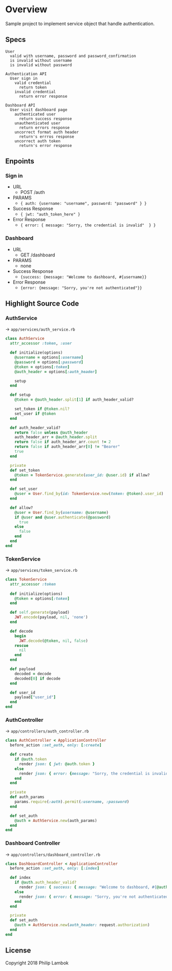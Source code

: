# Overview 
Sample project to implement service object that handle authentication. 

## Specs 
```
User
  valid with username, password and password_confirmation
  is invalid without username
  is invalid without password

Authentication API
  User sign in
    valid credential
      return token
    invalid credential
      return error response

Dashboard API
  User visit dashboard page
    authenticated user
      return success response
    unauthenticated user
      return errors response
    uncorrect format auth header
      return's errros response
    uncorrect auth token
      return's error response
```

## Enpoints 
### Sign in
- URL
  - POST /auth
- PARAMS
  - `{ auth: {username: "username", password: "password" } }`
- Success Response 
  - `{ jwt: "auth_token_here" }`
- Error Response 
  - `{ error: { message: "Sorry, the credential is invalid"  } }`

### Dashboard 
- URL
  - GET /dashboard
- PARAMS
  - none
- Success Response 
  - `{success: {message: "Welcome to dashboard, #{username}}`
- Error Response 
  - `{error: {message: "Sorry, you're not authenticated"}}`


## Highlight Source Code
### AuthService
-> `app/services/auth_service.rb`
```rb
class AuthService 
  attr_accessor :token, :user

  def initialize(options)
    @username = options[:username]
    @password = options[:password]
    @token = options[:token]
    @auth_header = options[:auth_header]

    setup
  end

  def setup
    @token = @auth_header.split[1] if auth_header_valid?

    set_token if @token.nil?
    set_user if @token
  end

  def auth_header_valid?
    return false unless @auth_header
    auth_header_arr = @auth_header.split
    return false if auth_header_arr.count != 2 
    return false if auth_header_arr[0] != "Bearer"
    true
  end

  private
  def set_token 
    @token = TokenService.generate(user_id: @user.id) if allow?
  end

  def set_user 
    @user = User.find_by(id: TokenService.new(token: @token).user_id)
  end

  def allow?
    @user = User.find_by(username: @username)
    if @user and @user.authenticate(@password)
      true
    else 
      false
    end
  end
end
```

### TokenService
-> `app/services/token_service.rb`
```ruby
class TokenService
  attr_accessor :token
  
  def initialize(options)
    @token = options[:token]
  end

  def self.generate(payload)
    JWT.encode(payload, nil, 'none')
  end

  def decode
    begin
      JWT.decode(@token, nil, false)
    rescue
      nil 
    end
  end

  def payload 
    decoded = decode
    decoded[0] if decode
  end

  def user_id
    payload["user_id"]
  end
end
```

### AuthController 
-> `app/controllers/auth_controller.rb`
```ruby
class AuthController < ApplicationController
  before_action :set_auth, only: [:create]

  def create
    if @auth.token
      render json: { jwt: @auth.token }
    else
      render json: { error: {message: "Sorry, the credential is invalid"} }
    end
  end

  private 
  def auth_params 
    params.require(:auth).permit(:username, :password)
  end

  def set_auth
    @auth = AuthService.new(auth_params)
  end
end
```

### Dashboard Controller
-> `app/controllers/dashboard_controller.rb`

```ruby
class DashboardController < ApplicationController
  before_action :set_auth, only: [:index]

  def index
    if @auth.auth_header_valid?
      render json: { success: { message: "Welcome to dashboard, #{@auth.user.username}" } } 
    else 
      render json: { error: { message: "Sorry, you're not authenticated" } }
    end
  end

  private 
  def set_auth
    @auth = AuthService.new(auth_header: request.authorization)
  end
end
```

## License 
Copyright 2018 Philip Lambok